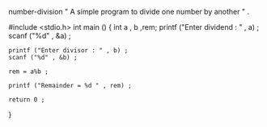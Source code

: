  number-division
" A simple program to divide one number by another " .

#include <stdio.h>
int main ()
{
    int a , b ,rem;
    printf ("Enter dividend : " , a) ;
    scanf ("%d" , &a) ;

    printf ("Enter divisor : " , b) ;
    scanf ("%d" , &b) ;

    rem = a%b ;

    printf ("Remainder = %d " , rem) ;

    return 0 ;

}
